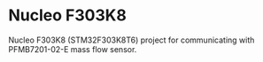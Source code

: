 # Nucleo F303K8
Nucleo F303K8 (STM32F303K8T6) project for communicating with PFMB7201-02-E mass flow sensor.

